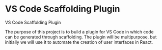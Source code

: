 # VS Code Scaffolding Plugin
VS Code Scaffolding Plugin

The purpose of this project is to build a plugin for VS Code in which code can be generated through scaffolding. The plugin will be multipurpose, but initially we will use it to automate the creation of user interfaces in React.
